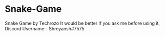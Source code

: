 # Snake-Game
Snake Game by Techrozo
It would be better if you ask me before using it, Discord Username:- Shreyansh#7575
